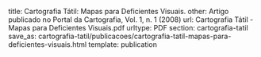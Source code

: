 title: Cartografia Tátil: Mapas para Deficientes Visuais.
other:  Artigo publicado no Portal da Cartografia, Vol. 1, n. 1 (2008)
url: Cartografia Tátil - Mapas para Deficientes Visuais.pdf
urltype: PDF
section: cartografia-tatil
save_as: cartografia-tatil/publicacoes/cartografia-tatil-mapas-para-deficientes-visuais.html
template: publication
